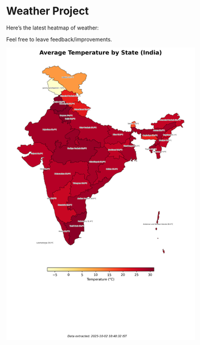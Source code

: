 # Weather Project

Here’s the latest heatmap of weather:

Feel free to leave feedback/improvements.

![India Heatmap](docs/assets/india_heatmap.png?v=DE094A)
